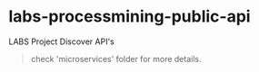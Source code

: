 # labs-processmining-public-api

LABS Project Discover API's

> check 'microservices' folder for more details.